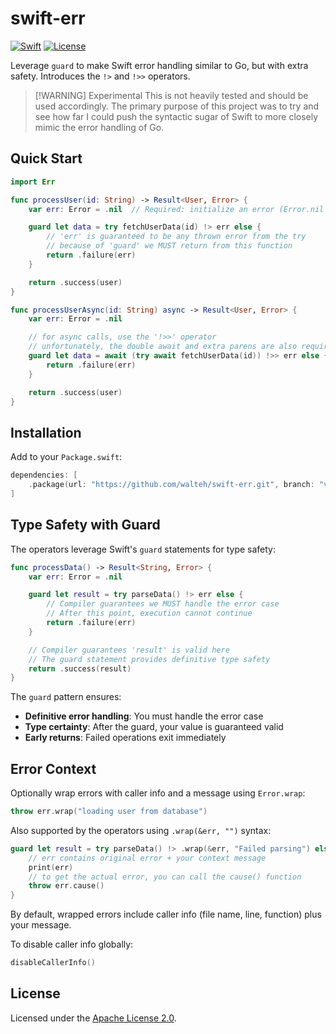 # swift-err

[![Swift](https://img.shields.io/badge/Swift-6.0-orange.svg)](https://swift.org)
[![License](https://img.shields.io/badge/License-Apache_2.0-blue.svg)](LICENSE)

Leverage `guard` to make Swift error handling similar to Go, but with extra safety. Introduces the `!>` and `!>>` operators.

>[!WARNING] Experimental
> This is not heavily tested and should be used accordingly.
> The primary purpose of this project was to try and see how far I could push the syntactic sugar of Swift to more closely mimic the error handling of Go.

## Quick Start

```swift
import Err

func processUser(id: String) -> Result<User, Error> {
    var err: Error = .nil  // Required: initialize an error (Error.nil is provided for convenience)

    guard let data = try fetchUserData(id) !> err else {
		// 'err' is guaranteed to be any thrown error from the try
        // because of 'guard' we MUST return from this function
		return .failure(err)
    }

    return .success(user)
}

func processUserAsync(id: String) async -> Result<User, Error> {
    var err: Error = .nil

	// for async calls, use the '!>>' operator
	// unfortunately, the double await and extra parens are also required most of the time
    guard let data = await (try await fetchUserData(id)) !>> err else {
		return .failure(err)
    }

    return .success(user)
}
```

## Installation

Add to your `Package.swift`:

```swift
dependencies: [
    .package(url: "https://github.com/walteh/swift-err.git", branch: "v3")
]
```

## Type Safety with Guard

The operators leverage Swift's `guard` statements for type safety:

```swift
func processData() -> Result<String, Error> {
    var err: Error = .nil

    guard let result = try parseData() !> err else {
        // Compiler guarantees we MUST handle the error case
        // After this point, execution cannot continue
        return .failure(err)
    }

    // Compiler guarantees 'result' is valid here
    // The guard statement provides definitive type safety
    return .success(result)
}
```

The `guard` pattern ensures:
- **Definitive error handling**: You must handle the error case
- **Type certainty**: After the guard, your value is guaranteed valid
- **Early returns**: Failed operations exit immediately


## Error Context

Optionally wrap errors with caller info and a message using `Error.wrap`:

```swift
throw err.wrap("loading user from database")
```

Also supported by the operators using `.wrap(&err, "")` syntax:

```swift
guard let result = try parseData() !> .wrap(&err, "Failed parsing") else {
    // err contains original error + your context message
    print(err)
	// to get the actual error, you can call the cause() function
	throw err.cause()
}
```

By default, wrapped errors include caller info (file name, line, function) plus your message.

To disable caller info globally:
```swift
disableCallerInfo()
```


## License

Licensed under the [Apache License 2.0](LICENSE).
